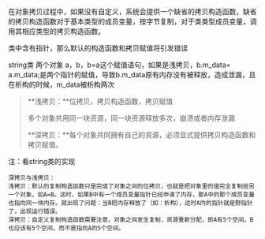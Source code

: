 在对象拷贝过程中，如果没有自定义，系统会提供一个缺省的拷贝构造函数，缺省的拷贝构造函数对于基本类型的成员变量，按字节复制，对于类类型成员变量，调用其相应类型的拷贝构造函数。

类中含有指针，那么默认的构造函数和拷贝赋值将引发错误

string类 两个对象 a，b，b=a这个赋值语句，如果是浅拷贝，b.m_data= a.m_data;是两个指针的赋值，导致b.m_data原有内存没有被释放，造成泄漏，且在析构的时候，m_data被析构两次



> **浅拷贝：**位拷贝，拷贝构造函数，拷贝赋值
>
> 多个对象共用同一块资源，同一块资源释放多次，崩溃或者内存泄漏
>
> **深拷贝：**每个对象共同拥有自己的资源，必须显式提供拷贝构造函数和拷贝赋值。

注：看string类的实现



```
深拷贝与浅拷贝：
浅拷贝：默认的复制构造函数只是完成了对象之间的位拷贝，也就是把对象里的值完全复制给另一个对象，如A=B。这时，如果B中有一个成员变量指针已经申请了内存，那A中的那个成员变量也指向同一块内存。就出现了问题：当B把内存释放了（如：析构），这时A内的指针就是野指针了，出现运行错误。
深拷贝：自定义复制构造函数需要注意，对象之间发生复制，资源重新分配，即A有5个空间，B也应该有5个空间，而不是指向A的5个空间。
```